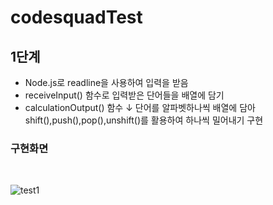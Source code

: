# codesquadTest

##  1단계

+ Node.js로 readline을 사용하여 입력을 받음
+ receiveInput() 함수로 입력받은 단어들을 배열에 담기
+ calculationOutput() 함수 ↓
  단어를 알파벳하나씩 배열에 담아 shift(),push(),pop(),unshift()를 활용하여 하나씩 밀어내기 구현
  <br>
### 구현화면

  <br>
  
![test1](https://user-images.githubusercontent.com/61257242/101365522-43248600-38e7-11eb-9e79-9cba122d1380.png)
